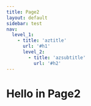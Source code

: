 ```yaml
---
title: Page2
layout: default
sidebar: test
nav:
  level_1:
    - title: 'aztitle'
      url: '#h1'
      level_2:
        - title: 'azsubtitle'
          url: '#h2'
---
```

# Hello in Page2
